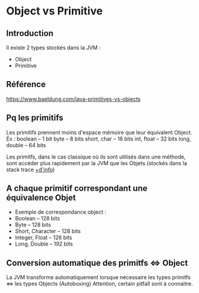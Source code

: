 # Object vs Primitive

## Introduction
Il existe 2 types stockés dans la JVM : 
- Object
- Primitive

## Référence
https://www.baeldung.com/java-primitives-vs-objects

## Pq les primitifs
Les primitifs prennent moins d'espace mémoire que leur équivalent Object. Ex :
boolean – 1 bit
byte – 8 bits
short, char – 16 bits
int, float – 32 bits
long, double – 64 bits

Les primitfs, dans le cas classique où ils sont utilisés dans une méthode, sont accéder plus rapidement par la JVM que les Objets (stockés dans la stack trace [+d'info](https://www.baeldung.com/java-stack-heap))

## A chaque primitif correspondant une équivalence Objet
- Exemple de correspondance object :
- Boolean – 128 bits
- Byte – 128 bits
- Short, Character – 128 bits
- Integer, Float – 128 bits
- Long, Double – 192 bits

## Conversion automatique des primitfs <=> Object
La JVM transforme automatiquement lorsque nécessaire les types primitfs <=> les types Objects (Autoboxing)
Attention, certain pitfall sont à connaitre.